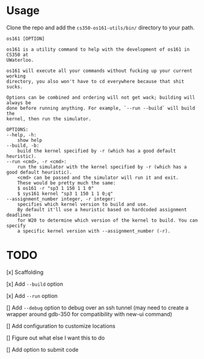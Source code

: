 # Usage

Clone the repo and add the `cs350-os161-utils/bin/` directory to your path.

```
os161 [OPTION]

os161 is a utility command to help with the development of os161 in CS350 at
UWaterloo.

os161 will execute all your commands without fucking up your current working
directory, you also won't have to cd everywhere because that shit sucks.

Options can be combined and ordering will not get wack; building will always be
done before running anything. For example, `--run --build` will build the
kernel, then run the simulator.

OPTIONS:
--help, -h:
    show help
--build, -b:
    build the kernel specified by -r (which has a good default heuristic).
--run <cmd>, -r <cmd>:
    run the simulator with the kernel specified by -r (which has a good default heuristic).
    <cmd> can be passed and the simulator will run it and exit.
    These would be pretty much the same:
    $ os161 -r "sp3 1 150 1 1 0"
    $ sys161 kernel "sp3 1 150 1 1 0;q"
--assignment_number integer, -r integer:
    specifies which kernel version to build and use.
    By default it'll use a heuristic based on hardcoded assignment deadlines
    for W20 to determine which version of the kernel to build. You can specify
    a specific kernel version with --assignment_number (-r).
```

# TODO

[x] Scaffolding

[x] Add `--build` option

[x] Add `--run` option

[] Add `--debug` option to debug over an ssh tunnel (may need to create a wrapper around gdb-350 for compatibility with new-ui command)

[] Add configuration to customize locations

[] Figure out what else I want this to do

[] Add option to submit code

